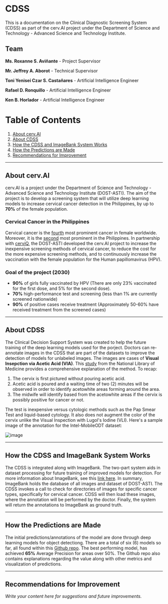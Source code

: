 # CDSS

This is a documentation on the Clinical Diagnostic Screening System (CDSS) as part of the cerv.AI project under the Department of Science and Technology - Advanced Science and Technology Institute.

## Team
**Ms. Roxanne S. Aviñante** - Project Supervisor 

**Mr. Jeffrey A. Aborot** - Technical Supervisor


**Toni Yenisei Czar S. Castañares** - Artificial Intelligence Engineer

**Rafael D. Ronquillo** - Artificial Intelligence Engineer

**Ken B. Horlador** - Artificial Intelligence Engineer

# Table of Contents

1. [About cerv.AI](#about-cervai)
2. [About CDSS](#about-cdss)
3. [How the CDSS and ImageBank System Works](#how-the-cdss-and-imagebank-system-works)
4. [How the Predictions are Made](#how-the-predictions-are-made)
5. [Recommendations for Improvement](#recommendations-for-improvement)

---

## About cerv.AI

cerv.AI is a project under the Department of Science and Technology - Advanced Science and Technology Institute (DOST-ASTI). The aim of the project is to develop a screening system that will utilize deep learning models to increase cervical cancer detection in the Philippines, by up to **70%** of the female population.

### Cervical Cancer in the Philippines
Cervical cancer is the [fourth](https://www.who.int/news-room/fact-sheets/detail/cervical-cancer) most prominent cancer in female worldwide. Moreover, it is the [second](https://www.philhealth.gov.ph/news/2023/cervical_coverage.pdf) most prominent in the Philippines. In partnership with [cerviQ](https://endcervicalcancerph.com/), the DOST-ASTI developed the cerv.AI project to increase the inexpensive screening methods of cervical cancer, to reduce the cost for the more expensive screening methods, and to continuously increase the vaccination with the female population for the Human papillomavirus (HPV). 

### Goal of the project (2030)
- **90%** of girls fully vaccinated by HPV (There are only 23% vaccinated for the first dose, and 5% for the second dose).
- **70%** high-performance test and screening (less than 1% are currently screened nationwide)
- **90%** of positive cases receive treatment (Approximately 50-60% have received treatment from the screened cases)

---

## About CDSS

The Clinical Decision Support System was created to help the future training of the deep learning models used for the porject. Doctors can re-annotate images in the CDSS that are part of the datasets to improve the detection of models for unlabeled images. The images are cases of **Visual Insepction via Acetic Acid (VIA)**. This [study](https://pmc.ncbi.nlm.nih.gov/articles/PMC4478664/) from the National Library of Medicine provides a comprehensive explanation of the method. To recap:

1. The cervix is first pictured without pouring acetic acid.
2. Acetic acid is poured and a waiting time of two (2) minutes will be observed in order to identify acetowhite areas forming around the area.
3. The midwife will identify based from the acetowhite areas if the cervix is possibly positive for cancer or not.

The test is inexpensive versus cytologic methods such as the Pap Smear Test and liquid-based cytology. It also does not augment the color of the cervix unlike the Visual Inspection with Lugol's Iodine (VLI). Here's a sample image of the annotation for the Intel-MobileODT dataset:

![image](https://github.com/user-attachments/assets/1f788670-62ee-44e0-b63d-d8f1404735e7)

---

## How the CDSS and ImageBank System Works

The CDSS is integrated along with ImageBank. The two-part system aids in dataset processing for future training of improved models for detection. For more information about ImageBank, see this [link here](). In summary, ImageBank holds the database of all images and dataset of DOST-ASTI. The CDSS invokes a call to check for directories of images for specific cancer types, specifically for cervical cancer. CDSS will then load these images, where the annotation will be performed by the doctor. Finally, the system will return the annotations to ImageBank as ground truth.

---

## How the Predictions are Made

The initial predictions/annotations of the model are done through deep learning models for object detectiong. There are a total of six (6) models so far, all found within this [Github repo](github.com/ToniYenC11/cerv.AI). The best performing model, has achieved **65%** Average Precision for areas over 50%. The Github repo also contains explanations regarding the value along with other metrics and visualization of predictions.

---

## Recommendations for Improvement

_Write your content here for suggestions and future improvements._

